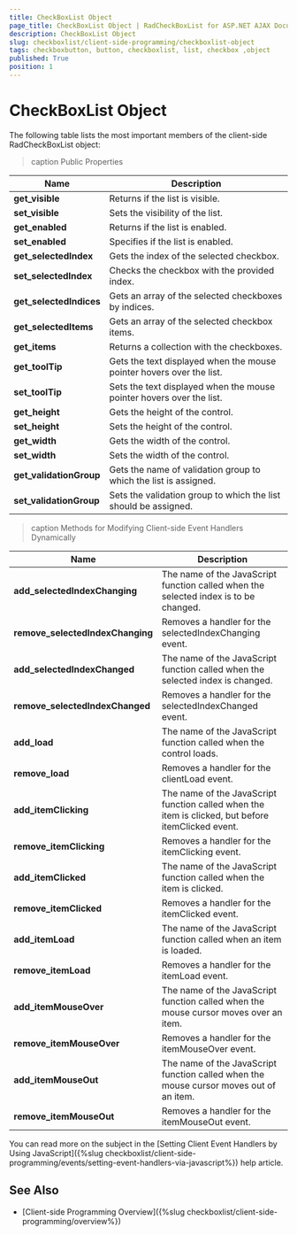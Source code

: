 ```yaml
---
title: CheckBoxList Object
page_title: CheckBoxList Object | RadCheckBoxList for ASP.NET AJAX Documentation
description: CheckBoxList Object
slug: checkboxlist/client-side-programming/checkboxlist-object
tags: checkboxbutton, button, checkboxlist, list, checkbox ,object
published: True
position: 1
---
```


# CheckBoxList Object

The following table lists the most important members of the client-side RadCheckBoxList object:

>caption Public Properties

| Name | Description |
| ------ | ------ |
|**get_visible**|Returns if the list is visible.|
|**set_visible**|Sets the visibility of the list.|
|**get_enabled**|Returns if the list is enabled.|
|**set_enabled**|Specifies if the list is enabled.|
|**get_selectedIndex**|Gets the index of the selected checkbox.|
|**set_selectedIndex**|Checks the checkbox with the provided index.|
|**get_selectedIndices**|Gets an array of the selected checkboxes by indices.|
|**get_selectedItems**|Gets an array of the selected checkbox items.|
|**get_items**|Returns a collection with the checkboxes.|
|**get_toolTip**|Gets the text displayed when the mouse pointer hovers over the list. |
|**set_toolTip**|Sets the text displayed when the mouse pointer hovers over the list. |
|**get_height**|Gets the height of the control.|
|**set_height**|Sets the height of the control.|
|**get_width**|Gets the width of the control.|
|**set_width**|Sets the width of the control.|
|**get_validationGroup**|Gets the name of validation group to which the list is assigned.  	 |
|**set_validationGroup**|Sets the validation group to which the list should be assigned.  	 |

>caption Methods for Modifying Client-side Event Handlers Dynamically

| Name | Description |
| ------ | ------ |
|**add_selectedIndexChanging**|The name of the JavaScript function called when the selected index is to be changed.|
|**remove_selectedIndexChanging**|Removes a handler for the selectedIndexChanging event.|
|**add_selectedIndexChanged**|The name of the JavaScript function called when the selected index is changed.|
|**remove_selectedIndexChanged**|Removes a handler for the selectedIndexChanged event.|
|**add_load**|The name of the JavaScript function called when the control loads.|
|**remove_load**|Removes a handler for the clientLoad event.|
|**add_itemClicking**|The name of the JavaScript function called when the item is clicked, but before itemClicked event.|
|**remove_itemClicking**|Removes a handler for the itemClicking event.|
|**add_itemClicked**|The name of the JavaScript function called when the item is clicked.|
|**remove_itemClicked**|Removes a handler for the itemClicked event.|
|**add_itemLoad**|The name of the JavaScript function called when an item is loaded.|
|**remove_itemLoad**|Removes a handler for the itemLoad event.|
|**add_itemMouseOver**|The name of the JavaScript function called when the mouse cursor moves over an item.|
|**remove_itemMouseOver**|Removes a handler for the itemMouseOver event.|
|**add_itemMouseOut**|The name of the JavaScript function called when the mouse cursor moves out of an item.|
|**remove_itemMouseOut**|Removes a handler for the itemMouseOut event.|

You can read more on the subject in the [Setting Client Event Handlers by Using JavaScript]({%slug checkboxlist/client-side-programming/events/setting-event-handlers-via-javascript%}) help article.

## See Also

 * [Client-side Programming Overview]({%slug checkboxlist/client-side-programming/overview%})
 
